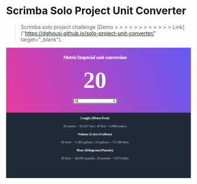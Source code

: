 # Scrimba Solo Project Unit Converter

> Scrimba solo project challenge [Demo > > > > > > > > > > > >
> Link]("https://dghousi.github.io/solo-project-unit-converter/"
> target="\_blank").

![Unit-converter-demo, The unit converter demo image](/img/unit-converter-demo.png)
